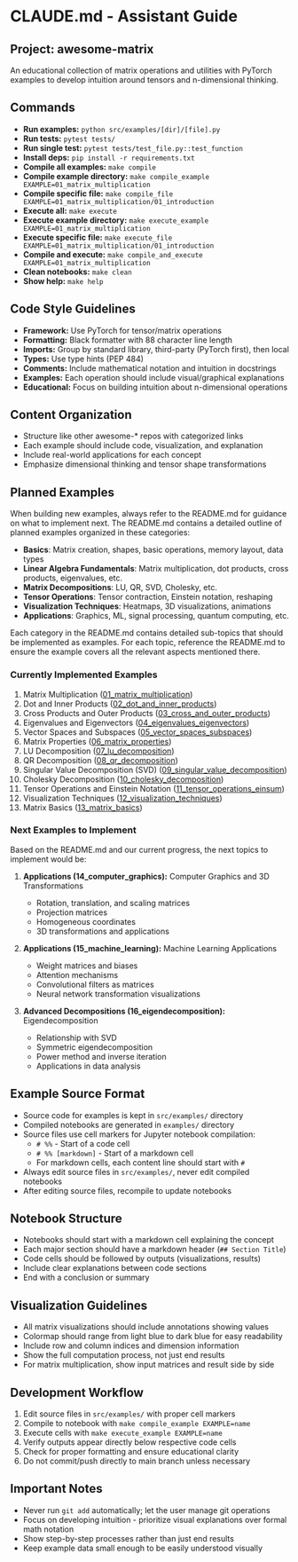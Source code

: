 # CLAUDE.md - Assistant Guide

## Project: awesome-matrix
An educational collection of matrix operations and utilities with PyTorch examples to develop intuition around tensors and n-dimensional thinking.

## Commands
- **Run examples:** `python src/examples/[dir]/[file].py`  
- **Run tests:** `pytest tests/`
- **Run single test:** `pytest tests/test_file.py::test_function`
- **Install deps:** `pip install -r requirements.txt`
- **Compile all examples:** `make compile`
- **Compile example directory:** `make compile_example EXAMPLE=01_matrix_multiplication`
- **Compile specific file:** `make compile_file EXAMPLE=01_matrix_multiplication/01_introduction`
- **Execute all:** `make execute`
- **Execute example directory:** `make execute_example EXAMPLE=01_matrix_multiplication`
- **Execute specific file:** `make execute_file EXAMPLE=01_matrix_multiplication/01_introduction`
- **Compile and execute:** `make compile_and_execute EXAMPLE=01_matrix_multiplication`
- **Clean notebooks:** `make clean`
- **Show help:** `make help`

## Code Style Guidelines
- **Framework:** Use PyTorch for tensor/matrix operations
- **Formatting:** Black formatter with 88 character line length
- **Imports:** Group by standard library, third-party (PyTorch first), then local
- **Types:** Use type hints (PEP 484)
- **Comments:** Include mathematical notation and intuition in docstrings
- **Examples:** Each operation should include visual/graphical explanations
- **Educational:** Focus on building intuition about n-dimensional operations

## Content Organization
- Structure like other awesome-* repos with categorized links
- Each example should include code, visualization, and explanation
- Include real-world applications for each concept
- Emphasize dimensional thinking and tensor shape transformations

## Planned Examples
When building new examples, always refer to the README.md for guidance on what to implement next. The README.md contains a detailed outline of planned examples organized in these categories:

- **Basics**: Matrix creation, shapes, basic operations, memory layout, data types
- **Linear Algebra Fundamentals**: Matrix multiplication, dot products, cross products, eigenvalues, etc.
- **Matrix Decompositions**: LU, QR, SVD, Cholesky, etc.
- **Tensor Operations**: Tensor contraction, Einstein notation, reshaping
- **Visualization Techniques**: Heatmaps, 3D visualizations, animations
- **Applications**: Graphics, ML, signal processing, quantum computing, etc.

Each category in the README.md contains detailed sub-topics that should be implemented as examples. For each topic, reference the README.md to ensure the example covers all the relevant aspects mentioned there.

### Currently Implemented Examples
1. Matrix Multiplication ([01_matrix_multiplication](examples/01_matrix_multiplication/))
2. Dot and Inner Products ([02_dot_and_inner_products](examples/02_dot_and_inner_products/))
3. Cross Products and Outer Products ([03_cross_and_outer_products](examples/03_cross_and_outer_products/))
4. Eigenvalues and Eigenvectors ([04_eigenvalues_eigenvectors](examples/04_eigenvalues_eigenvectors/))
5. Vector Spaces and Subspaces ([05_vector_spaces_subspaces](examples/05_vector_spaces_subspaces/))
6. Matrix Properties ([06_matrix_properties](examples/06_matrix_properties/))
7. LU Decomposition ([07_lu_decomposition](examples/07_lu_decomposition/))
8. QR Decomposition ([08_qr_decomposition](examples/08_qr_decomposition/))
9. Singular Value Decomposition (SVD) ([09_singular_value_decomposition](examples/09_singular_value_decomposition/))
10. Cholesky Decomposition ([10_cholesky_decomposition](examples/10_cholesky_decomposition/))
11. Tensor Operations and Einstein Notation ([11_tensor_operations_einsum](examples/11_tensor_operations_einsum/))
12. Visualization Techniques ([12_visualization_techniques](examples/12_visualization_techniques/))
13. Matrix Basics ([13_matrix_basics](examples/13_matrix_basics/))

### Next Examples to Implement
Based on the README.md and our current progress, the next topics to implement would be:

1. **Applications (14_computer_graphics):** Computer Graphics and 3D Transformations
   - Rotation, translation, and scaling matrices
   - Projection matrices
   - Homogeneous coordinates
   - 3D transformations and applications

2. **Applications (15_machine_learning):** Machine Learning Applications
   - Weight matrices and biases
   - Attention mechanisms
   - Convolutional filters as matrices
   - Neural network transformation visualizations

3. **Advanced Decompositions (16_eigendecomposition):** Eigendecomposition
   - Relationship with SVD
   - Symmetric eigendecomposition
   - Power method and inverse iteration
   - Applications in data analysis

## Example Source Format
- Source code for examples is kept in `src/examples/` directory
- Compiled notebooks are generated in `examples/` directory
- Source files use cell markers for Jupyter notebook compilation:
  - `# %%` - Start of a code cell
  - `# %% [markdown]` - Start of a markdown cell
  - For markdown cells, each content line should start with `# `
- Always edit source files in `src/examples/`, never edit compiled notebooks
- After editing source files, recompile to update notebooks

## Notebook Structure
- Notebooks should start with a markdown cell explaining the concept
- Each major section should have a markdown header (`## Section Title`)
- Code cells should be followed by outputs (visualizations, results)
- Include clear explanations between code sections
- End with a conclusion or summary

## Visualization Guidelines
- All matrix visualizations should include annotations showing values
- Colormap should range from light blue to dark blue for easy readability
- Include row and column indices and dimension information
- Show the full computation process, not just end results
- For matrix multiplication, show input matrices and result side by side

## Development Workflow
1. Edit source files in `src/examples/` with proper cell markers
2. Compile to notebook with `make compile_example EXAMPLE=name`
3. Execute cells with `make execute_example EXAMPLE=name`
4. Verify outputs appear directly below respective code cells
5. Check for proper formatting and ensure educational clarity
6. Do not commit/push directly to main branch unless necessary

## Important Notes
- Never run `git add` automatically; let the user manage git operations
- Focus on developing intuition - prioritize visual explanations over formal math notation
- Show step-by-step processes rather than just end results
- Keep example data small enough to be easily understood visually